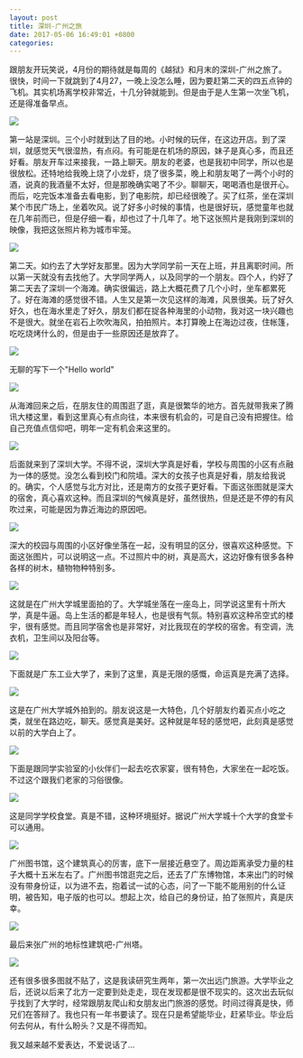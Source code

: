 ```yaml
---
layout: post
title: 深圳-广州之旅
date: 2017-05-06 16:49:01 +0800
categories: 
---
```


跟朋友开玩笑说，4月份的期待就是每周的《越狱》和月末的深圳-广州之旅了。很快，时间一下就跳到了4月27，一晚上没怎么睡，因为要赶第二天的四五点钟的飞机。其实机场离学校非常近，十几分钟就能到。但是由于是人生第一次坐飞机，还是得准备早点。

![](http://ww1.sinaimg.cn/mw690/b10d1ea5ly1ffbqmi71elj237k1t0hdu.jpg)

第一站是深圳。三个小时就到达了目的地。小时候的玩伴，在这边开店。到了深圳，就感觉天气很湿热，有点闷。有可能是在机场的原因，妹子是真心多，而且还好看。朋友开车过来接我，一路上聊天。朋友的老婆，也是我初中同学，所以也是很放松。还特地给我晚上烧了小龙虾，烧了很多菜，晚上和朋友喝了一两个小时的酒，说真的我酒量不太好，但是那晚确实喝了不少。聊聊天，喝喝酒也是很开心。而后，吃完饭本准备去看电影，到了电影院，却已经很晚了。买了红茶，坐在深圳某个市民广场上，坐着吹风。说了好多小时候的事情，也是很好玩，感觉童年也就在几年前而已，但是仔细一看，却也过了十几年了。地下这张照片是我刚到深圳的映像，我把这张照片称为城市牢笼。

![](http://ww1.sinaimg.cn/mw690/b10d1ea5ly1ff9otsapfwj237k1t0kjn.jpg)

第二天。如约去了大学好友那里。因为大学同学前一天在上班，并且离职时间。所以第一天就没有去找他了。大学同学两人，以及同学的一个朋友。四个人，约好了第二天去了深圳一个海滩。确实很偏远，路上大概花费了几个小时，坐车都累死了。好在海滩的感觉很不错。人生又是第一次见这样的海滩，风景很美。玩了好久好久，也在海水里走了好久，朋友们都在捉各种海里的小动物，我对这一块兴趣也不是很大。就坐在岩石上吹吹海风，拍拍照片。本打算晚上在海边过夜，住帐篷，吃吃烧烤什么的，但是由于一些原因还是放弃了。

![](http://ww1.sinaimg.cn/mw690/b10d1ea5ly1ff9oyvko5mj237k1t0npe.jpg)

无聊的写下一个"Hello world"

![](http://ww1.sinaimg.cn/mw690/b10d1ea5ly1ffbq5v5ywtj237k1t0e82.jpg)

从海滩回来之后，在朋友住的周围逛了逛，真是很繁华的地方。首先就带我来了腾讯大楼这里，看到这里真心有点向往，本来很有机会的，可是自己没有把握住。给自己充值点信仰吧，明年一定有机会来这里的。

![](http://ww1.sinaimg.cn/mw690/b10d1ea5ly1ff9p0gw6boj237k1t0b2b.jpg)

后面就来到了深圳大学。不得不说，深圳大学真是好看，学校与周围的小区有点融为一体的感觉。没怎么看到校门和院墙。深大的女孩子也真是好看，朋友给我说的。确实，个人感觉与北方对比，还是南方的女孩子更好看。下面这张图就是深大的宿舍，真心喜欢这种。而且深圳的气候真是好，虽然很热，但是还是不停的有风吹过来，可能是因为靠近海边的原因吧。

![](http://ww1.sinaimg.cn/mw690/b10d1ea5ly1ffbqxlnvqmj212g0uox6q.jpg)

深大的校园与周围的小区好像坐落在一起，没有明显的区分，很喜欢这种感觉。下面这张图片，可以说明这一点。不过照片中的树，真是高大，这边好像有很多各种各样的树木，植物物种特别多。

![](http://ww1.sinaimg.cn/mw690/b10d1ea5ly1ff9p268yc7j21t037ke84.jpg)

这就是在广州大学城里面拍的了。大学城坐落在一座岛上，同学说这里有十所大学，真是牛逼。岛上生活的都是年轻人，也是很有气氛。特别喜欢这种吊空式的楼宇，很有感觉。而且同学宿舍也是非常好，对比我现在的学校的宿舍。有空调，洗衣机，卫生间以及阳台等。

![](http://ww1.sinaimg.cn/mw690/b10d1ea5ly1ff9p3miqf7j237k1t01ky.jpg)

下面就是广东工业大学了，来到了这里，真是无限的感慨，命运真是充满了选择。

![](http://ww1.sinaimg.cn/mw690/b10d1ea5ly1ffbq82j4s6j237k1t04qr.jpg)

这是在广州大学城外拍到的。朋友说这是一大特色，几个好朋友约着买点小吃之类，就坐在路边吃，聊天。感觉真是美好。这种就是年轻的感觉吧，此刻真是感觉以前的大学白上了。

![](http://ww1.sinaimg.cn/mw690/b10d1ea5ly1ffbqy3h9v8j21280seu0x.jpg)

下面是跟同学实验室的小伙伴们一起去吃农家宴，很有特色，大家坐在一起吃饭。不过这个跟我们老家的习俗很像。

![](http://ww1.sinaimg.cn/mw690/b10d1ea5ly1ffbr1wtdjsj237k1t0u0y.jpg)

这是同学学校食堂。真是不错，这种环境挺好。据说广州大学城十个大学的食堂卡可以通用。

![](http://ww1.sinaimg.cn/mw690/b10d1ea5ly1ffbqcdxelxj237k1t0npf.jpg)

广州图书馆，这个建筑真心的厉害，底下一层接近悬空了。周边距离承受力量的柱子大概十五米左右了。广州图书馆逛完之后，还去了广东博物馆，本来出门的时候没有带身份证，以为进不去，抱着试一试的心态，问了一下能不能用别的什么证明，被告知，电子版的也可以。想起上次，给自己的身份证，拍了张照片，真是庆幸。

![](http://ww1.sinaimg.cn/mw690/b10d1ea5ly1ffbqabowvdj237k1t01kz.jpg)

最后来张广州的地标性建筑吧-广州塔。

![](http://ww1.sinaimg.cn/mw690/b10d1ea5ly1ffbqe5ctazj21t037kqv6.jpg)



还有很多很多图就不贴了，这是我读研究生两年，第一次出远门旅游。大学毕业之后，还说以后来了北方一定要到处走走，现在发现都是很不现实的。这次出去玩似乎找到了大学时，经常跟朋友爬山和女朋友出门旅游的感觉。时间过得真是快，师兄们在答辩了。我也只有一年书要读了。现在只是希望能毕业，赶紧毕业。毕业后何去何从，有什么盼头？又是不得而知。

我又越来越不爱表达，不爱说话了...